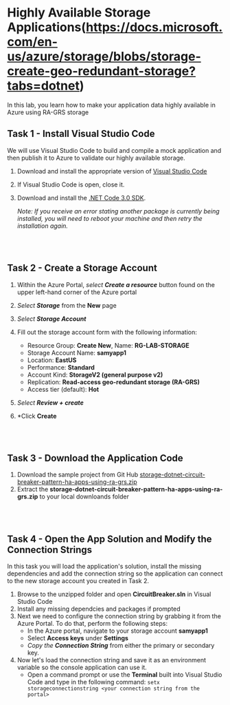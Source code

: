 # Highly Available Storage Applications(https://docs.microsoft.com/en-us/azure/storage/blobs/storage-create-geo-redundant-storage?tabs=dotnet)

In this lab, you learn how to make your application data highly available in Azure using RA-GRS storage


## Task 1 - Install Visual Studio Code

We will use Visual Studio Code to build and compile a mock application and then publish it to Azure to validate our highly available storage.  

1. Download and install the appropriate version of [Visual Studio Code](https://visualstudio.microsoft.com/downloads/)
2. If Visual Studio Code is open, close it.
3. Download and install the [.NET Code 3.0 SDK](https://dotnet.microsoft.com/download/dotnet-core/sdk-for-vs-code?utm_source=vs-code&utm_medium=referral&utm_campaign=sdk-install).  

   *Note: If you receive an error stating another package is currently being installed, you will need to reboot your machine and then retry the installation again.*


<br><br />

## Task 2 - Create a Storage Account

1. Within the Azure Portal, *select **Create a resource*** button found on the upper left-hand corner of the Azure portal
2. *Select **Storage*** from the **New** page
3. *Select **Storage Account***
4. Fill out the storage account form with the following information:
   - Resource Group: **Create New**, Name: **RG-LAB-STORAGE**
   - Storage Account Name: **samyapp1**
   - Location: **EastUS**
   - Performance: **Standard**
   - Account Kind: **StorageV2 (general purpose v2)**
   - Replication: **Read-access geo-redundant storage (RA-GRS)**
   - Access tier (default): **Hot**

5. *Select **Review + create***
6. *Click **Create**

<br><br />

## Task 3 - Download the Application Code

1. Download the sample project from Git Hub [storage-dotnet-circuit-breaker-pattern-ha-apps-using-ra-grs.zip](https://github.com/Azure-Samples/storage-dotnet-circuit-breaker-pattern-ha-apps-using-ra-grs/archive/master.zip)
2. Extract the **storage-dotnet-circuit-breaker-pattern-ha-apps-using-ra-grs.zip** to your local downloands folder

<br><br />

## Task 4 - Open the App Solution and Modify the Connection Strings

In this task you will load the application's solution, install the missing dependencies and add the connection string so the application can connect to the new storage account you created in Task 2.

1. Browse to the unzipped folder and open **CircuitBreaker.sln** in Visual Studio Code
2. Install any missing dependcies and packages if prompted
3. Next we need to configure the connection string by grabbing it from the Azure Portal.  To do that, perform the following steps:
   - In the Azure portal, navigate to your storage account **samyapp1**
   - Select **Access keys** under **Settings**
   - *Copy the **Connection String*** from either the primary or secondary key.
4. Now let's load the connection string and save it as an environment variable so the console application can use it.
   - Open a command prompt or use the **Terminal** built into Visual Studio Code and type in the following command:
     `setx storageconnectionstring <your connection string from the portal>`




